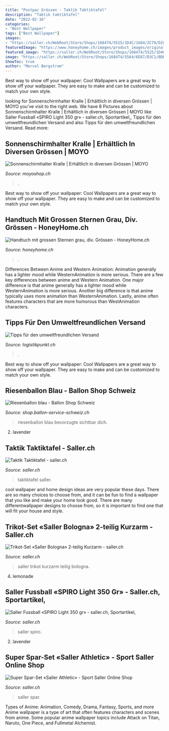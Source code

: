 ```yaml
---
title: "Postpac Grössen - Taktik Taktiktafel"
description: "Taktik taktiktafel"
date: "2022-02-16"
categories:
- "Best Wallpaper"
tags: ["Best Wallpaper"]
images:
- "https://saller.ch/WebRoot/Store/Shops/168474/5525/1D4C/1684/2C79/D203/0A00/0E19/CB1A/Fussball_Trainingsball_ml.jpg"
featuredImage: "https://www.honeyhome.ch/images/product_images/original_images/handtuchmitgrossensternengraudiv.jpg"
featured_image: "https://saller.ch/WebRoot/Store/Shops/168474/5525/1D4C/1684/2C79/D203/0A00/0E19/CB1A/Fussball_Trainingsball_ml.jpg"
image: "https://saller.ch/WebRoot/Store/Shops/168474/5564/6E87/D3C1/BDB9/FB06/0A00/0E19/9469/5202-360.jpg"
ShowToc: true
author: "Marcel Bergstrom"
---
```



Best way to show off your wallpaper:
Cool Wallpapers are a great way to show off your wallpaper. They are easy to make and can be customized to match your own style.

	

		
looking for Sonnenschirmhalter Kralle | Erhältlich in diversen Grössen | MOYO you've visit to the right web. We have 8 Pictures about Sonnenschirmhalter Kralle | Erhältlich in diversen Grössen | MOYO like Saller Fussball «SPIRO Light 350 gr» - saller.ch, Sportartikel,, Tipps für den umweltfreundlichen Versand and also Tipps für den umweltfreundlichen Versand. Read more:
		
    
## Sonnenschirmhalter Kralle | Erhältlich In Diversen Grössen | MOYO

<img loading=lazy src="https://moyoshop.ch/wp-content/uploads/2020/03/Sonnenschirmkrallen-01.jpg" onerror="this.onerror=null;this.src='https://tse1.mm.bing.net/th?id=OIP.ZuRX7YL3ufrgyO-1y5UzPwHaHa&amp;pid=15.1';" alt="Sonnenschirmhalter Kralle | Erhältlich in diversen Grössen | MOYO">

_Source: moyoshop.ch_

>. 

	

Best way to show off your wallpaper:
Cool Wallpapers are a great way to show off your wallpaper. They are easy to make and can be customized to match your own style.

    
## Handtuch Mit Grossen Sternen Grau, Div. Grössen - HoneyHome.ch

<img loading=lazy src="https://www.honeyhome.ch/images/product_images/original_images/handtuchmitgrossensternengraudiv.jpg" onerror="this.onerror=null;this.src='https://tse1.mm.bing.net/th?id=OIP.y6A33_9PNaHwDfelG5MG3wHaHa&amp;pid=15.1';" alt="Handtuch mit grossen Sternen grau, div. Grössen - HoneyHome.ch">

_Source: honeyhome.ch_

>. 

	

Differences Between Anime and Western Animation: Animation generally has a lighter mood while WesternAnimation is more serious.
There are a few key differences between anime and Western Animation. One major difference is that anime generally has a lighter mood while WesternAnimation is more serious. Another big difference is that anime typically uses more animation than WesternAnimation. Lastly, anime often features characters that are more humorous than WestAnimation characters.

    
## Tipps Für Den Umweltfreundlichen Versand

<img loading=lazy src="https://www.logistikpunkt.ch/-/media/post-maxisites/logistikpunkt/images/logistik/lop-logistik-dispoboxen-1500-927.jpg?mw=600&amp;vs=1&amp;hash=612E5FC3381CFA36582E4065CDF7C450" onerror="this.onerror=null;this.src='https://tse3.mm.bing.net/th?id=OIP.ZQfHuB7w0aRspA8o-V_isAHaEl&amp;pid=15.1';" alt="Tipps für den umweltfreundlichen Versand">

_Source: logistikpunkt.ch_

>. 

	

Best way to show off your wallpaper:
Cool Wallpapers are a great way to show off your wallpaper. They are easy to make and can be customized to match your own style.

    
## Riesenballon Blau - Ballon Shop Schweiz

<img loading=lazy src="https://shop.ballon-service-schweiz.ch/Files/6/95000/95165/ProductPhotos/MaxContent/761140480.jpg" onerror="this.onerror=null;this.src='https://tse3.mm.bing.net/th?id=OIP.PCV2wlzxhrfsmg_4OS0IDAAAAA&amp;pid=15.1';" alt="Riesenballon blau - Ballon Shop Schweiz">

_Source: shop.ballon-service-schweiz.ch_

>riesenballon blau bevorzugte sichtbar dich. 

	

2. lavender 

    
## Taktik Taktiktafel - Saller.ch

<img loading=lazy src="https://saller.ch/WebRoot/Store/Shops/168474/55FA/8DE6/6A29/00D5/BFF8/0A00/0E19/FA23/Fussball-Taktiktafel_ms.jpg" onerror="this.onerror=null;this.src='https://tse3.mm.bing.net/th?id=OIP.Sdz1fhQApZLEI6zBwWZYwAAAAA&amp;pid=15.1';" alt="Taktik Taktiktafel - saller.ch">

_Source: saller.ch_

>taktiktafel saller. 

	

cool wallpaper and home design ideas are very popular these days. There are so many choices to choose from, and it can be fun to find a wallpaper that you like and make your home look good. There are many differentwallpaper designs to choose from, so it is important to find one that will fit your house and style.

    
## Trikot-Set «Saller Bologna» 2-teilig Kurzarm - Saller.ch

<img loading=lazy src="https://saller.ch/WebRoot/Store/Shops/168474/5564/6E87/D3C1/BDB9/FB06/0A00/0E19/9469/5202-360.jpg" onerror="this.onerror=null;this.src='https://tse2.mm.bing.net/th?id=OIP.6I3oFmXk7j4ldYXSWb2M3wHaI8&amp;pid=15.1';" alt="Trikot-Set «Saller Bologna» 2-teilig Kurzarm - saller.ch">

_Source: saller.ch_

>saller trikot kurzarm teilig bologna. 

	

4. lemonade 

    
## Saller Fussball «SPIRO Light 350 Gr» - Saller.ch, Sportartikel,

<img loading=lazy src="https://saller.ch/WebRoot/Store/Shops/168474/5525/1D4C/1684/2C79/D203/0A00/0E19/CB1A/Fussball_Trainingsball_ml.jpg" onerror="this.onerror=null;this.src='https://tse4.mm.bing.net/th?id=OIP.qs2qOXZEfH4MAHDfDICRLwHaHf&amp;pid=15.1';" alt="Saller Fussball «SPIRO Light 350 gr» - saller.ch, Sportartikel,">

_Source: saller.ch_

>saller spiro. 

	

2. lavender 

    
## Super Spar-Set «Saller Athletic» - Sport Saller Online Shop

<img loading=lazy src="https://saller.ch/WebRoot/Store/Shops/168474/5617/91A4/3B67/9274/AC49/0A00/0E18/0350/277-360_m.jpg" onerror="this.onerror=null;this.src='https://tse4.mm.bing.net/th?id=OIP.mH55aFRbkpiOm-X3aPzTnQAAAA&amp;pid=15.1';" alt="Super Spar-Set «Saller Athletic» - Sport Saller Online Shop">

_Source: saller.ch_

>saller spar. 

	

Types of Anime: Animation, Comedy, Drama, Fantasy, Sports, and more
Anime wallpaper is a type of art that often features characters and scenes from anime. Some popular anime wallpaper topics include Attack on Titan, Naruto, One Piece, and Fullmetal Alchemist.

